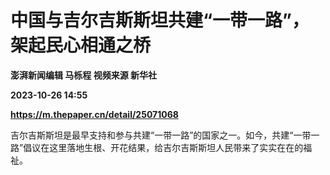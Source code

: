 # 中国与吉尔吉斯斯坦共建“一带一路”， 架起民心相通之桥
**澎湃新闻编辑 马栎程 视频来源 新华社**

**2023-10-26 14:55**

**https://m.thepaper.cn/detail/25071068**

吉尔吉斯斯坦是最早支持和参与共建“一带一路”的国家之一。如今，共建“一带一路”倡议在这里落地生根、开花结果，给吉尔吉斯斯坦人民带来了实实在在的福祉。